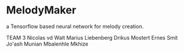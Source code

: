 # MelodyMaker
a Tensorflow based neural network for melody creation.

TEAM 3
Nicolas vd Walt 
Marius Liebenberg
Drikus Mostert
Ernes Smit
Jo'ash Munian
Mbalenhle Mkhize
